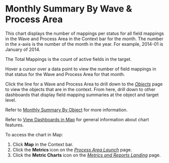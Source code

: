 # Monthly Summary By Wave & Process Area

This chart displays the number of mappings per status for all field
mappings in the Wave and Process Area in the Context bar for the month.
The number in the x-axis is the number of the month in the year. For
example, 2014-01 is January of 2014.

The Total Mappings is the count of active fields in the target.

Hover a cursor over a data point to view the number of field mappings in
that status for the Wave and Process Area for that month.

Click the line for a Wave and Process Area to drill down to the
*[Objects](../Page_Desc/Objects_map.htm)* page to view the objects that
are in the context. From here, drill down to other dashboards that
display field mapping summaries at the object and target level.

Refer to [Monthly Summary By Object](Monthly_Summary_by_Object.htm) for
more information.

Refer to [View Dashboards in Map](View_Dashboards_in_Map.htm) for
general information about chart features.

To access the chart in Map:

1.  Click <span style="font-weight: bold;">Map</span> in the Context
    bar.
2.  Click the <span style="font-weight: bold;">Metrics </span>icon on
    the *[Process Area
    Launch](../Page_Desc/Process_Area_Launch_map.htm)* page.
3.  Click the <span style="font-weight: bold;">Metric Charts </span>icon
    on the *[Metrics and Reports
    Landing](../Page_Desc/Metrics_and_Reports_Landing.htm)* page.
